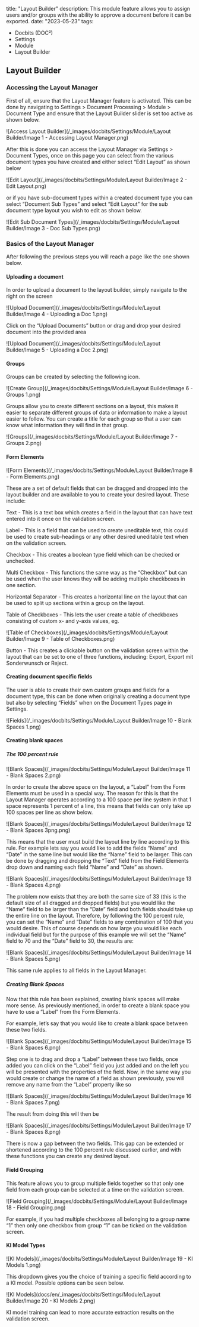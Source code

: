 title: "Layout Builder"
description: This module feature allows you to assign users and/or groups with the ability to approve a document before it can be exported.
date: "2023-05-23"
tags:
  - Docbits (DOC²)
  - Settings
  - Module
  - Layout Builder

## Layout Builder

### Accessing the Layout Manager

First of all, ensure that the Layout Manager feature is activated. This can be done by navigating to Settings > Document Processing > Module > Document Type and ensure that the Layout Builder slider is set too active as shown below.

![Access Layout Builder](/_images/docbits/Settings/Module/Layout Builder/Image 1 - Accessing Layout Manager.png)

After this is done you can access the Layout Manager via Settings > Document Types, once on this page you can select from the various document types you have created and either select “Edit Layout” as shown below

![Edit Layout](/_images/docbits/Settings/Module/Layout Builder/Image 2 - Edit Layout.png)

or if you have sub-document types within a created document type you can select “Document Sub Types” and select “Edit Layout” for the sub document type layout you wish to edit as shown below.

![Edit Sub Document Types](/_images/docbits/Settings/Module/Layout Builder/Image 3 - Doc Sub Types.png)

### Basics of the Layout Manager 

 After following the previous steps you will reach a page like the one shown below.

#### Uploading a document

In order to upload a document to the layout builder, simply navigate to the right on the screen 

![Upload Document](/_images/docbits/Settings/Module/Layout Builder/Image 4 - Uploading a Doc 1.png)

Click on the “Upload Documents” button or drag and drop your desired document into the provided area

![Upload Document](/_images/docbits/Settings/Module/Layout Builder/Image 5 - Uploading a Doc 2.png)

#### Groups

Groups can be created by selecting the following icon.

![Create Group](/_images/docbits/Settings/Module/Layout Builder/Image 6 - Groups 1.png)

Groups allow you to create different sections on a layout, this makes it easier to separate different groups of data or information to make a layout easier to follow. You can create a title for each group so that a user can know what information they will find in that group.

![Groups](/_images/docbits/Settings/Module/Layout Builder/Image 7 -  Groups 2.png)

#### Form Elements

![Form Elements](/_images/docbits/Settings/Module/Layout Builder/Image 8 - Form Elements.png)

These are a set of default fields that can be dragged and dropped into the layout builder and are available to you to create your desired layout. These include:

Text - This is a text box which creates a field in the layout that can have text entered into it once on the validation screen.

Label - This is a field that can be used to create uneditable text, this could be used to create sub-headings or any other desired uneditable text when on the validation screen.

Checkbox - This creates a boolean type field which can be checked or unchecked.

Multi Checkbox - This functions the same way as the “Checkbox” but can be used when the user knows they will be adding multiple checkboxes in one section.

Horizontal Separator - This creates a horizontal line on the layout that can be used to split up sections within a group on the layout.

Table of Checkboxes - This lets the user create a table of checkboxes consisting of custom  x- and y-axis values, eg. 

![Table of Checkboxes](/_images/docbits/Settings/Module/Layout Builder/Image 9 - Table of Checkboxes.png)

Button - This creates a clickable button on the validation screen within the layout that can be set to one of three functions, including: Export, Export mit Sonderwunsch or Reject.

 

#### Creating document specific fields

The user is able to create their own custom groups and fields for a document type, this can be done when originally creating a document type but also by selecting “Fields” when on the Document Types page in Settings.

![Fields](/_images/docbits/Settings/Module/Layout Builder/Image 10 - Blank Spaces 1.png)

#### Creating blank spaces

##### The 100 percent rule

![Blank Spaces](/_images/docbits/Settings/Module/Layout Builder/Image 11 - Blank Spaces 2.png)

In order to create the above space on the layout, a “Label” from the Form Elements must be used in a special way. The reason for this is that the Layout Manager operates according to a 100 space per line system in that 1 space represents 1 percent of a line, this means that fields can only take up 100 spaces per line as show below.

![Blank Spaces](/_images/docbits/Settings/Module/Layout Builder/Image 12 - Blank Spaces 3png.png)

This means that the user must build the layout line by line according to this rule. For example lets say you would like to add the fields “Name” and “Date” in the same line but would like the “Name” field to be larger. This can be done by dragging and dropping the “Text” field from the Field Elements drop down and naming each field “Name” and “Date” as shown.

![Blank Spaces](/_images/docbits/Settings/Module/Layout Builder/Image 13 - Blank Spaces 4.png)

The problem now exists that they are both the same size of 33 (this is the default size of all dragged and dropped fields) but you would like the “Name” field to be larger than the “Date” field and both fields should take up the entire line on the layout. Therefore, by following the 100 percent rule, you can set the “Name” and “Date” fields to any combination of 100 that you would desire. This of course depends on how large you would like each individual field but for the purpose of this example we will set the “Name” field to 70 and the “Date” field to 30, the results are:

![Blank Spaces](/_images/docbits/Settings/Module/Layout Builder/Image 14 - Blank Spaces 5.png)

This same rule applies to all fields in the Layout Manager.

##### Creating Blank Spaces

Now that this rule has been explained, creating blank spaces will make more sense. As previously mentioned, in order to create a blank space you have to use a “Label” from the Form Elements.

For example, let’s say that you would like to create a blank space between these two fields.

![Blank Spaces](/_images/docbits/Settings/Module/Layout Builder/Image 15 - Blank Spaces 6.png)

Step one is to drag and drop a “Label” between these two fields, once added you can click on the “Label” field you just added and on the left you will be presented with the properties of the field. Now, in the same way you would create or change the name of a field as shown previously, you will remove any name from the “Label” property like so

![Blank Spaces](/_images/docbits/Settings/Module/Layout Builder/Image 16 - Blank Spaces 7.png)

The result from doing this will then be

![Blank Spaces](/_images/docbits/Settings/Module/Layout Builder/Image 17 - Blank Spaces 8.png)

There is now a gap between the two fields. This gap can be extended or shortened according to the 100 percent rule discussed earlier, and with these functions you can create any desired layout.


#### Field Grouping

This feature allows you to group multiple fields together so that only one field from each group can be selected at a time on the validation screen.

![Field Grouping](/_images/docbits/Settings/Module/Layout Builder/Image 18 - Field Grouping.png)

For example, if you had multiple checkboxes all belonging to a group name “1” then only one checkbox from group “1” can be ticked on the validation screen.

 
#### KI Model Types

![KI Models](/_images/docbits/Settings/Module/Layout Builder/Image 19 - KI Models 1.png)

This dropdown gives you the choice of training a specific field according to a KI model. Possible options can be seen below.

![KI Models](docs/en/_images/docbits/Settings/Module/Layout Builder/Image 20 - KI Models 2.png)

KI model training can lead to more accurate extraction results on the validation screen.



